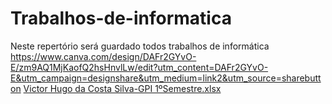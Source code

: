 # Trabalhos-de-informatica
Neste repertório será guardado todos trabalhos de informática
https://www.canva.com/design/DAFr2GYvO-E/zm9AQ1MjKaofQ2hsHnvlLw/edit?utm_content=DAFr2GYvO-E&utm_campaign=designshare&utm_medium=link2&utm_source=sharebutton
[Victor Hugo da Costa Silva-GPI 1ºSemestre.xlsx](https://github.com/vhcsjc/Trabalhos-de-informatica/files/12384528/Victor.Hugo.da.Costa.Silva-GPI.1.Semestre.xlsx)
